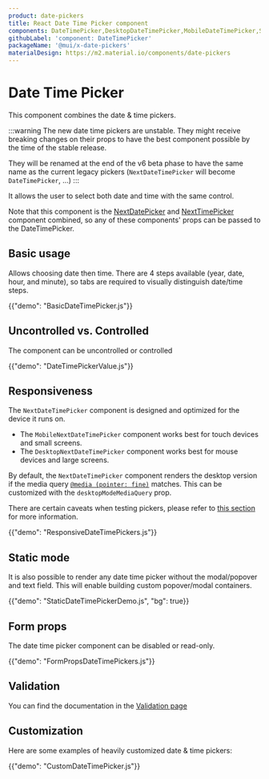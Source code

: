```yaml
---
product: date-pickers
title: React Date Time Picker component
components: DateTimePicker,DesktopDateTimePicker,MobileDateTimePicker,StaticDateTimePicker
githubLabel: 'component: DateTimePicker'
packageName: '@mui/x-date-pickers'
materialDesign: https://m2.material.io/components/date-pickers
---
```


# Date Time Picker

<p class="description">This component combines the date & time pickers.</p>

:::warning
The new date time pickers are unstable.
They might receive breaking changes on their props to have the best component possible by the time of the stable release.

They will be renamed at the end of the v6 beta phase to have the same name as the current legacy pickers
(`NextDateTimePicker` will become `DateTimePicker`, ...)
:::

It allows the user to select both date and time with the same control.

Note that this component is the [NextDatePicker](/x/react-date-pickers/date-picker/) and [NextTimePicker](/x/react-date-pickers/time-picker/)
component combined, so any of these components' props can be passed to the DateTimePicker.

## Basic usage

Allows choosing date then time. There are 4 steps available (year, date, hour, and minute), so tabs are required to visually distinguish date/time steps.

{{"demo": "BasicDateTimePicker.js"}}

## Uncontrolled vs. Controlled

The component can be uncontrolled or controlled

{{"demo": "DateTimePickerValue.js"}}

## Responsiveness

The `NextDateTimePicker` component is designed and optimized for the device it runs on.

- The `MobileNextDateTimePicker` component works best for touch devices and small screens.
- The `DesktopNextDateTimePicker` component works best for mouse devices and large screens.

By default, the `NextDateTimePicker` component renders the desktop version if the media query [`@media (pointer: fine)`](https://developer.mozilla.org/en-US/docs/Web/CSS/@media/pointer) matches.
This can be customized with the `desktopModeMediaQuery` prop.

There are certain caveats when testing pickers, please refer to [this section](/x/react-date-pickers/getting-started/#testing-caveats) for more information.

{{"demo": "ResponsiveDateTimePickers.js"}}

## Static mode

It is also possible to render any date time picker without the modal/popover and text field.
This will enable building custom popover/modal containers.

{{"demo": "StaticDateTimePickerDemo.js", "bg": true}}

## Form props

The date time picker component can be disabled or read-only.

{{"demo": "FormPropsDateTimePickers.js"}}

## Validation

You can find the documentation in the [Validation page](/x/react-date-pickers/validation/)

## Customization

Here are some examples of heavily customized date & time pickers:

{{"demo": "CustomDateTimePicker.js"}}
